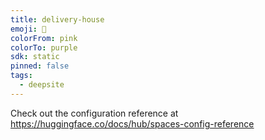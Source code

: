 ```yaml
---
title: delivery-house
emoji: 🐳
colorFrom: pink
colorTo: purple
sdk: static
pinned: false
tags:
  - deepsite
---
```


Check out the configuration reference at https://huggingface.co/docs/hub/spaces-config-reference